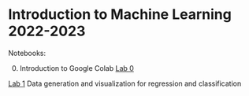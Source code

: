 # Introduction to Machine Learning 2022-2023 

Notebooks: 

0. Introduction to Google Colab [Lab 0](notebooks/Lab-0.IntroColab.ipynb)

[Lab 1](Lab-1.Data_generation_and_visualization_for_regression_and_classification.ipynb) Data generation and visualization for regression and classification
